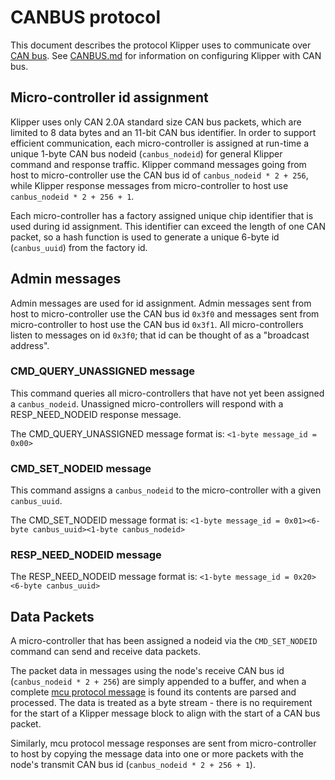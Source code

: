 # CANBUS protocol

This document describes the protocol Klipper uses to communicate over
[CAN bus](https://en.wikipedia.org/wiki/CAN_bus). See
[CANBUS.md](CANBUS.md) for information on configuring Klipper with CAN
bus.

## Micro-controller id assignment

Klipper uses only CAN 2.0A standard size CAN bus packets, which are
limited to 8 data bytes and an 11-bit CAN bus identifier. In order to
support efficient communication, each micro-controller is assigned at
run-time a unique 1-byte CAN bus nodeid (`canbus_nodeid`) for general
Klipper command and response traffic. Klipper command messages going
from host to micro-controller use the CAN bus id of `canbus_nodeid *
2 + 256`, while Klipper response messages from micro-controller to
host use `canbus_nodeid * 2 + 256 + 1`.

Each micro-controller has a factory assigned unique chip identifier
that is used during id assignment. This identifier can exceed the
length of one CAN packet, so a hash function is used to generate a
unique 6-byte id (`canbus_uuid`) from the factory id.

## Admin messages

Admin messages are used for id assignment. Admin messages sent from
host to micro-controller use the CAN bus id `0x3f0` and messages sent
from micro-controller to host use the CAN bus id `0x3f1`. All
micro-controllers listen to messages on id `0x3f0`; that id can be
thought of as a "broadcast address".

### CMD_QUERY_UNASSIGNED message

This command queries all micro-controllers that have not yet been
assigned a `canbus_nodeid`. Unassigned micro-controllers will respond
with a RESP_NEED_NODEID response message.

The CMD_QUERY_UNASSIGNED message format is:
`<1-byte message_id = 0x00>`

### CMD_SET_NODEID message

This command assigns a `canbus_nodeid` to the micro-controller with a
given `canbus_uuid`.

The CMD_SET_NODEID message format is:
`<1-byte message_id = 0x01><6-byte canbus_uuid><1-byte canbus_nodeid>`

### RESP_NEED_NODEID message

The RESP_NEED_NODEID message format is:
`<1-byte message_id = 0x20><6-byte canbus_uuid>`

## Data Packets

A micro-controller that has been assigned a nodeid via the
`CMD_SET_NODEID` command can send and receive data packets.

The packet data in messages using the node's receive CAN bus id
(`canbus_nodeid * 2 + 256`) are simply appended to a buffer, and when
a complete [mcu protocol message](Protocol.md) is found its contents
are parsed and processed. The data is treated as a byte stream - there
is no requirement for the start of a Klipper message block to align
with the start of a CAN bus packet.

Similarly, mcu protocol message responses are sent from
micro-controller to host by copying the message data into one or more
packets with the node's transmit CAN bus id (`canbus_nodeid * 2 +
256 + 1`).
